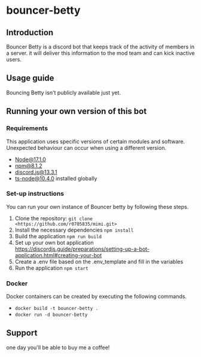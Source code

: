# bouncer-betty

## Introduction

Bouncer Betty is a discord bot that keeps track of the activity of members in a server. it will deliver this information to the mod team and can kick inactive users.

## Usage guide

 Bouncing Betty isn't publicly available just yet.

## Running your own version of this bot

### Requirements

This application uses specific versions of certain modules and software. Unexpected behaviour can occur when using a different version.

- Node@17.1.0
- npm@8.1.2
- discord.js@13.3.1
- ts-node@10.4.0 installed globally

### Set-up instructions

You can run your own instance of Bouncer betty by following these steps.

1. Clone the repository: ``` git clone <https://github.com/r0705835/mimi.git> ```
2. Install the necessary dependencies ```npm install```
3. Build the application ```npm run build```
4. Set up your own bot application <https://discordjs.guide/preparations/setting-up-a-bot-application.html#creating-your-bot>
5. Create a .env file based on the .env_template and fill in the variables
6. Run the application ```npm start```

### Docker

Docker containers can be created by executing the following commands.

- ```docker build -t bouncer-betty .```
- ```docker run -d bouncer-betty```

## Support

one day you'll be able to buy me a coffee!
